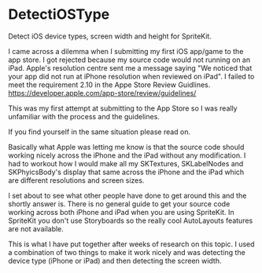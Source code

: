 # DetectiOSType
Detect iOS device types, screen width and height for SpriteKit.

I came across a dilemma when I submitting my first iOS app/game to the app store.
I got rejected because my source code would not running on an iPad. Apple's resolution centre sent me a message saying "We noticed that your app did not run at iPhone resolution when reviewed on iPad". I failed to meet the requirement 2.10 in the Appe Store Review Guidlines. https://developer.apple.com/app-store/review/guidelines/

This was my first attempt at submitting to the App Store so I was really unfamiliar with the process and the guidelines.

If you find yourself in the same situation please read on.

Basically what Apple was letting me know is that the source code should working nicely across the iPhone and the iPad without any modification. I had to workout how I would make all my SKTextures, SKLabelNodes and SKPhyicsBody's display that same across the iPhone and the iPad which are different resolutions and screen sizes.

I set about to see what other people have done to get around this and the shortly answer is. There is no general guide to get your source code working across both iPhone and iPad when you are using SpriteKit. In SpriteKit you don't use Storyboards so the really cool AutoLayouts features are not available. 

This is what I have put together after weeks of research on this topic. I used a combination of two things to make it work nicely and was detecting the device type (iPhone or iPad) and then detecting the screen width.
